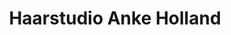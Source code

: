 ---
title: "Haarstudio Anke Holland"
url: /brotterode-trusetal/haarstudio-anke-holland/
shop: Friseur
---
